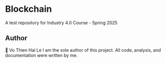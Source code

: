 # Blockchain
A test repository for Industry 4.0 Course - Spring 2025

## Author

👤 Vo Thien Hai Le 
I am the sole author of this project. All code, analysis, and documentation were written by me.

